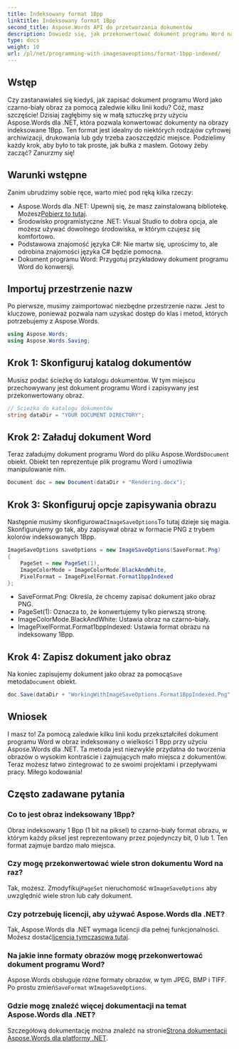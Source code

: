 ```yaml
---
title: Indeksowany format 1Bpp
linktitle: Indeksowany format 1Bpp
second_title: Aspose.Words API do przetwarzania dokumentów
description: Dowiedz się, jak przekonwertować dokument programu Word na obraz indeksowany o wielkości 1 Bpp przy użyciu Aspose.Words dla .NET. Postępuj zgodnie z naszym przewodnikiem krok po kroku, aby ułatwić konwersję.
type: docs
weight: 10
url: /pl/net/programming-with-imagesaveoptions/format-1bpp-indexed/
---
```

## Wstęp

Czy zastanawiałeś się kiedyś, jak zapisać dokument programu Word jako czarno-biały obraz za pomocą zaledwie kilku linii kodu? Cóż, masz szczęście! Dzisiaj zagłębimy się w małą sztuczkę przy użyciu Aspose.Words dla .NET, która pozwala konwertować dokumenty na obrazy indeksowane 1Bpp. Ten format jest idealny do niektórych rodzajów cyfrowej archiwizacji, drukowania lub gdy trzeba zaoszczędzić miejsce. Podzielimy każdy krok, aby było to tak proste, jak bułka z masłem. Gotowy żeby zacząć? Zanurzmy się!

## Warunki wstępne

Zanim ubrudzimy sobie ręce, warto mieć pod ręką kilka rzeczy:

-  Aspose.Words dla .NET: Upewnij się, że masz zainstalowaną bibliotekę. Możesz[Pobierz to tutaj](https://releases.aspose.com/words/net/).
- Środowisko programistyczne .NET: Visual Studio to dobra opcja, ale możesz używać dowolnego środowiska, w którym czujesz się komfortowo.
- Podstawowa znajomość języka C#: Nie martw się, uprościmy to, ale odrobina znajomości języka C# będzie pomocna.
- Dokument programu Word: Przygotuj przykładowy dokument programu Word do konwersji.

## Importuj przestrzenie nazw

Po pierwsze, musimy zaimportować niezbędne przestrzenie nazw. Jest to kluczowe, ponieważ pozwala nam uzyskać dostęp do klas i metod, których potrzebujemy z Aspose.Words.

```csharp
using Aspose.Words;
using Aspose.Words.Saving;
```

## Krok 1: Skonfiguruj katalog dokumentów

Musisz podać ścieżkę do katalogu dokumentów. W tym miejscu przechowywany jest dokument programu Word i zapisywany jest przekonwertowany obraz.

```csharp
// Ścieżka do katalogu dokumentów
string dataDir = "YOUR DOCUMENT DIRECTORY";
```

## Krok 2: Załaduj dokument Word

 Teraz załadujmy dokument programu Word do pliku Aspose.Words`Document` obiekt. Obiekt ten reprezentuje plik programu Word i umożliwia manipulowanie nim.

```csharp
Document doc = new Document(dataDir + "Rendering.docx");
```

## Krok 3: Skonfiguruj opcje zapisywania obrazu

 Następnie musimy skonfigurować`ImageSaveOptions`To tutaj dzieje się magia. Skonfigurujemy go tak, aby zapisywał obraz w formacie PNG z trybem kolorów indeksowanych 1Bpp.

```csharp
ImageSaveOptions saveOptions = new ImageSaveOptions(SaveFormat.Png)
{
    PageSet = new PageSet(1),
    ImageColorMode = ImageColorMode.BlackAndWhite,
    PixelFormat = ImagePixelFormat.Format1bppIndexed
};
```

- SaveFormat.Png: Określa, że chcemy zapisać dokument jako obraz PNG.
- PageSet(1): Oznacza to, że konwertujemy tylko pierwszą stronę.
- ImageColorMode.BlackAndWhite: Ustawia obraz na czarno-biały.
- ImagePixelFormat.Format1bppIndexed: Ustawia format obrazu na indeksowany 1Bpp.

## Krok 4: Zapisz dokument jako obraz

 Na koniec zapisujemy dokument jako obraz za pomocą`Save` metoda`Document` obiekt.

```csharp
doc.Save(dataDir + "WorkingWithImageSaveOptions.Format1BppIndexed.Png", saveOptions);
```

## Wniosek

I masz to! Za pomocą zaledwie kilku linii kodu przekształciłeś dokument programu Word w obraz indeksowany o wielkości 1 Bpp przy użyciu Aspose.Words dla .NET. Ta metoda jest niezwykle przydatna do tworzenia obrazów o wysokim kontraście i zajmujących mało miejsca z dokumentów. Teraz możesz łatwo zintegrować to ze swoimi projektami i przepływami pracy. Miłego kodowania!

## Często zadawane pytania

### Co to jest obraz indeksowany 1Bpp?
Obraz indeksowany 1 Bpp (1 bit na piksel) to czarno-biały format obrazu, w którym każdy piksel jest reprezentowany przez pojedynczy bit, 0 lub 1. Ten format zajmuje bardzo mało miejsca.

### Czy mogę przekonwertować wiele stron dokumentu Word na raz?
 Tak, możesz. Zmodyfikuj`PageSet` nieruchomość w`ImageSaveOptions` aby uwzględnić wiele stron lub cały dokument.

### Czy potrzebuję licencji, aby używać Aspose.Words dla .NET?
 Tak, Aspose.Words dla .NET wymaga licencji dla pełnej funkcjonalności. Możesz dostać[licencja tymczasowa tutaj](https://purchase.aspose.com/temporary-license/).

### Na jakie inne formaty obrazów mogę przekonwertować dokument programu Word?
 Aspose.Words obsługuje różne formaty obrazów, w tym JPEG, BMP i TIFF. Po prostu zmień`SaveFormat` w`ImageSaveOptions`.

### Gdzie mogę znaleźć więcej dokumentacji na temat Aspose.Words dla .NET?
 Szczegółową dokumentację można znaleźć na stronie[Strona dokumentacji Aspose.Words dla platformy .NET](https://reference.aspose.com/words/net/).
